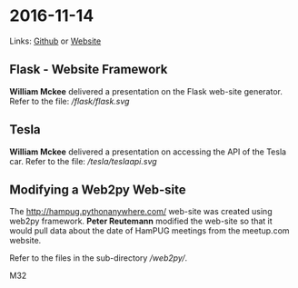 # 2016-11-14
Links: [Github](https://github.com/irsbugs/meetings/blob/master/2016/2016-11-14/README.md) or [Website](https://irsbugs.github.io/meetings/2016/2016-11-14/) 

## Flask - Website Framework

**William Mckee** delivered a presentation on the Flask web-site generator. 	
Refer to the file: */flask/flask.svg*

## Tesla

**William Mckee** delivered a presentation on accessing the API of the Tesla car.
Refer to the file: */tesla/teslaapi.svg*

## Modifying a Web2py Web-site

The http://hampug.pythonanywhere.com/ web-site was created using web2py framework. 
**Peter Reutemann** modified the web-site so that it would pull data about the
date of HamPUG meetings from the meetup.com website.

Refer to the files in the sub-directory */web2py/*.

M32
